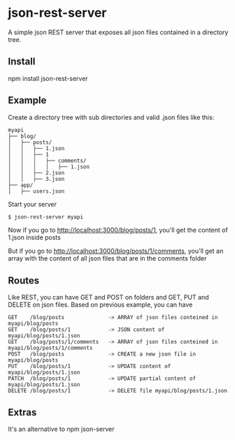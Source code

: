 # json-rest-server
A simple json REST server that exposes all json files contained in a directory tree.

## Install
npm install json-rest-server

## Example
Create a directory tree with sub directories and valid .json files like this:

```
myapi
├── blog/
│   ├── posts/
│   │	├── 1.json
│   │   ├── 1
│   │   │   ├── comments/
│   │   │   │   ├── 1.json
│   │   ├── 2.json
│   │   ├── 3.json
├── app/
│   ├── users.json
```

Start your server

```bash
$ json-rest-server myapi
```

Now if you go to [http://localhost:3000/blog/posts/1](), you'll get the content of 1.json inside posts

But if you go to [http://localhost:3000/blog/posts/1/comments](), you'll get an array with the content of all json files that are in the comments folder

## Routes
Like REST, you can have GET and POST on folders and GET, PUT and DELETE on json files. Based on previous example, you can have

```
GET    /blog/posts				-> ARRAY of json files conteined in myapi/blog/posts
GET    /blog/posts/1			-> JSON content of myapi/blog/posts/1.json
GET    /blog/posts/1/comments	-> ARRAY of json files conteined in myapi/blog/posts/1/comments
POST   /blog/posts				-> CREATE a new json file in myapi/blog/posts
PUT    /blog/posts/1			-> UPDATE content of myapi/blog/posts/1.json
PATCH  /blog/posts/1			-> UPDATE partial content of myapi/blog/posts/1.json
DELETE /blog/posts/1			-> DELETE file myapi/blog/posts/1.json
```

## Extras
It's an alternative to npm json-server
